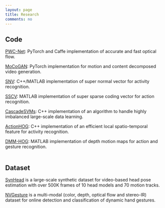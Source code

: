 ```yaml
---
layout: page
title: Research
comments: no
---
```

   
    
## Code

[PWC-Net](https://github.com/NVlabs/PWC-Net): PyTorch and Caffe implementation of accurate and fast optical flow.  

[MoCoGAN](https://github.com/sergeytulyakov/mocogan): PyTorch implementation for motion and content decomposed video generation.   

[SNV](https://github.com/xiaodongyang/SNV): C++/MATLAB implementation of super normal vector for activity recognition.    

[SSCV](https://github.com/xiaodongyang/SSCV): MATLAB implementation of super sparse coding vector for action recognition.    

[CascadeSVMs](https://github.com/xiaodongyang/CascadeSVMs): C++ implementation of an algorithm to handle highly imbalanced large-scale data learning.    

[ActionHOG](https://github.com/xiaodongyang/ActionHOG): C++ implementation of an efficient local spatio-temporal feature for activity recognition.    

[DMM-HOG](/code/dmm-hog): MATLAB implementation of depth motion maps for action and gesture recognition.    
<br>

## Dataset

[SynHead](https://research.nvidia.com/publication/dynamic-facial-analysis-bayesian-filtering-recurrent-neural-networks) is a large-scale synthetic dataset for video-based head pose estimation with over 500K frames of 10 head models and 70 motion tracks.     

[NVGesture](https://research.nvidia.com/publication/online-detection-and-classification-dynamic-hand-gestures-recurrent-3d-convolutional) is a multi-modal (color, depth, optical flow and stereo-IR) dataset for online detection and classification of dynamic hand gestures.    

 
